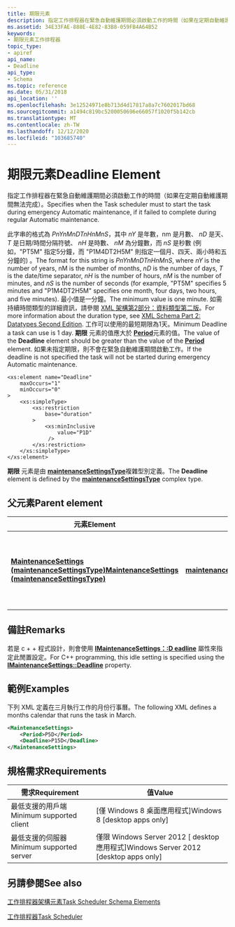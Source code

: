 ```yaml
---
title: 期限元素
description: 指定工作排程器在緊急自動維護期間必須啟動工作的時間（如果在定期自動維護期間無法完成）。
ms.assetid: 34E33FAE-888E-4E82-83B8-059FB4A64B52
keywords:
- 期限元素工作排程器
topic_type:
- apiref
api_name:
- Deadline
api_type:
- Schema
ms.topic: reference
ms.date: 05/31/2018
api_location: ''
ms.openlocfilehash: 3e12524971e8b713d4d17817a8a7c7602017bd68
ms.sourcegitcommit: a1494c819bc5200050696e66057f1020f5b142cb
ms.translationtype: MT
ms.contentlocale: zh-TW
ms.lasthandoff: 12/12/2020
ms.locfileid: "103685740"
---
```

# <a name="deadline-element"></a><span data-ttu-id="44864-104">期限元素</span><span class="sxs-lookup"><span data-stu-id="44864-104">Deadline Element</span></span>

<span data-ttu-id="44864-105">指定工作排程器在緊急自動維護期間必須啟動工作的時間（如果在定期自動維護期間無法完成）。</span><span class="sxs-lookup"><span data-stu-id="44864-105">Specifies when the Task scheduler must to start the task during emergency Automatic maintenance, if it failed to complete during regular Automatic maintenance.</span></span>

<span data-ttu-id="44864-106">此字串的格式為 *PnYnMnDTnHnMnS*，其中 *nY* 是年數，nm 是月數、 *nD* 是天、 *T* 是日期/時間分隔符號、 *nH* 是時數、 *nM* 為分鐘數，而 *nS* 是秒數 (例如，"PT5M" 指定5分鐘，而 "P1M4DT2H5M" 則指定一個月、四天、兩小時和五分鐘的) 。</span><span class="sxs-lookup"><span data-stu-id="44864-106">The format for this string is *PnYnMnDTnHnMnS*, where *nY* is the number of years, nM is the number of months, *nD* is the number of days, *T* is the date/time separator, *nH* is the number of hours, *nM* is the number of minutes, and *nS* is the number of seconds (for example, "PT5M" specifies 5 minutes and "P1M4DT2H5M" specifies one month, four days, two hours, and five minutes).</span></span> <span data-ttu-id="44864-107">最小值是一分鐘。</span><span class="sxs-lookup"><span data-stu-id="44864-107">The minimum value is one minute.</span></span> <span data-ttu-id="44864-108">如需持續時間類型的詳細資訊，請參閱 [XML 架構第2部分：資料類型第二版](https://www.w3.org/TR/xmlschema-2/#duration)。</span><span class="sxs-lookup"><span data-stu-id="44864-108">For more information about the duration type, see [XML Schema Part 2: Datatypes Second Edition](https://www.w3.org/TR/xmlschema-2/#duration).</span></span> <span data-ttu-id="44864-109">工作可以使用的最短期限為1天。</span><span class="sxs-lookup"><span data-stu-id="44864-109">Minimum Deadline a task can use is 1 day.</span></span> <span data-ttu-id="44864-110">**期限** 元素的值應大於 [**Period**](taskschedulerschema-period-element.md)元素的值。</span><span class="sxs-lookup"><span data-stu-id="44864-110">The value of the **Deadline** element should be greater than the value of the [**Period**](taskschedulerschema-period-element.md) element.</span></span> <span data-ttu-id="44864-111">如果未指定期限，則不會在緊急自動維護期間啟動工作。</span><span class="sxs-lookup"><span data-stu-id="44864-111">If the deadline is not specified the task will not be started during emergency Automatic maintenance.</span></span>

``` syntax
<xs:element name="Deadline"
    maxOccurs="1"
    minOccurs="0"
>
    <xs:simpleType>
        <xs:restriction
            base="duration"
        >
            <xs:minInclusive
                value="P1D"
             />
        </xs:restriction>
    </xs:simpleType>
</xs:element>
```

<span data-ttu-id="44864-112">**期限** 元素是由 [**maintenanceSettingsType**](taskschedulerschema-maintenancesettingstype-complextype.md)複雜型別定義。</span><span class="sxs-lookup"><span data-stu-id="44864-112">The **Deadline** element is defined by the [**maintenanceSettingsType**](taskschedulerschema-maintenancesettingstype-complextype.md) complex type.</span></span>

## <a name="parent-element"></a><span data-ttu-id="44864-113">父元素</span><span class="sxs-lookup"><span data-stu-id="44864-113">Parent element</span></span>



| <span data-ttu-id="44864-114">元素</span><span class="sxs-lookup"><span data-stu-id="44864-114">Element</span></span>                                                                                                                          | <span data-ttu-id="44864-115">衍生自</span><span class="sxs-lookup"><span data-stu-id="44864-115">Derived from</span></span>                                                                               | <span data-ttu-id="44864-116">Description</span><span class="sxs-lookup"><span data-stu-id="44864-116">Description</span></span>                                                                                                    |
|----------------------------------------------------------------------------------------------------------------------------------|--------------------------------------------------------------------------------------------|----------------------------------------------------------------------------------------------------------------|
| [<span data-ttu-id="44864-117">**MaintenanceSettings (maintenanceSettingsType)**</span><span class="sxs-lookup"><span data-stu-id="44864-117">**MaintenanceSettings (maintenanceSettingsType)**</span></span>](taskschedulerschema-maintenancesettings-maintenancesettingstype-element.md) | [<span data-ttu-id="44864-118">**maintenanceSettingsType**</span><span class="sxs-lookup"><span data-stu-id="44864-118">**maintenanceSettingsType**</span></span>](taskschedulerschema-maintenancesettingstype-complextype.md) | <span data-ttu-id="44864-119">指定工作排程器將在自動維護期間用來啟動工作的工作設定。</span><span class="sxs-lookup"><span data-stu-id="44864-119">Specifies the task settings the Task scheduler will use to start task during Automatic maintenance.</span></span><br/> |



## <a name="remarks"></a><span data-ttu-id="44864-120">備註</span><span class="sxs-lookup"><span data-stu-id="44864-120">Remarks</span></span>

<span data-ttu-id="44864-121">若是 c + + 程式設計，則會使用 [**IMaintenanceSettings：:D eadline**](/windows/desktop/api/Taskschd/nf-taskschd-imaintenancesettings-get_deadline) 屬性來指定此閒置設定。</span><span class="sxs-lookup"><span data-stu-id="44864-121">For C++ programming, this idle setting is specified using the [**IMaintenanceSettings::Deadline**](/windows/desktop/api/Taskschd/nf-taskschd-imaintenancesettings-get_deadline) property.</span></span>

## <a name="examples"></a><span data-ttu-id="44864-122">範例</span><span class="sxs-lookup"><span data-stu-id="44864-122">Examples</span></span>

<span data-ttu-id="44864-123">下列 XML 定義在三月執行工作的月份行事曆。</span><span class="sxs-lookup"><span data-stu-id="44864-123">The following XML defines a months calendar that runs the task in March.</span></span>


```XML
<MaintenanceSettings>
    <Period>P5D</Period>
    <Deadline>P15D</Deadline>
</MaintenanceSettings>
```



## <a name="requirements"></a><span data-ttu-id="44864-124">規格需求</span><span class="sxs-lookup"><span data-stu-id="44864-124">Requirements</span></span>



| <span data-ttu-id="44864-125">需求</span><span class="sxs-lookup"><span data-stu-id="44864-125">Requirement</span></span> | <span data-ttu-id="44864-126">值</span><span class="sxs-lookup"><span data-stu-id="44864-126">Value</span></span> |
|-------------------------------------|------------------------------------------------------|
| <span data-ttu-id="44864-127">最低支援的用戶端</span><span class="sxs-lookup"><span data-stu-id="44864-127">Minimum supported client</span></span><br/> | <span data-ttu-id="44864-128">\[僅 Windows 8 桌面應用程式\]</span><span class="sxs-lookup"><span data-stu-id="44864-128">Windows 8 \[desktop apps only\]</span></span><br/>           |
| <span data-ttu-id="44864-129">最低支援的伺服器</span><span class="sxs-lookup"><span data-stu-id="44864-129">Minimum supported server</span></span><br/> | <span data-ttu-id="44864-130">僅限 Windows Server 2012 \[ desktop 應用程式\]</span><span class="sxs-lookup"><span data-stu-id="44864-130">Windows Server 2012 \[desktop apps only\]</span></span><br/> |



## <a name="see-also"></a><span data-ttu-id="44864-131">另請參閱</span><span class="sxs-lookup"><span data-stu-id="44864-131">See also</span></span>

<dl> <dt>

[<span data-ttu-id="44864-132">工作排程器架構元素</span><span class="sxs-lookup"><span data-stu-id="44864-132">Task Scheduler Schema Elements</span></span>](task-scheduler-schema-elements.md)
</dt> <dt>

[<span data-ttu-id="44864-133">工作排程器</span><span class="sxs-lookup"><span data-stu-id="44864-133">Task Scheduler</span></span>](task-scheduler-start-page.md)
</dt> </dl>

 

 





